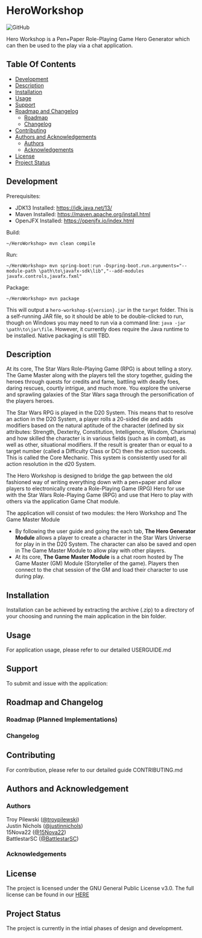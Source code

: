 # HeroWorkshop
![GitHub](https://img.shields.io/github/license/AvaruusStudios/HeroWorkshop.svg?style=plastic)

Hero Workshop is a Pen+Paper Role-Playing Game Hero Generator which can then be used to the play via a chat application.

## Table Of Contents
* [Development](#development)
* [Description](#description)
* [Installation](#installation)
* [Usage](#usage)
* [Support](#support)
* [Roadmap and Changelog](#roadmap-and-changelog)
  * [Roadmap](#roadmap)
  * [Changelog](#changelog)
* [Contributing](#contributing)
* [Authors and Acknowledgements](#authors-and-acknowledgement)
  * [Authors](#authors)
  * [Acknowledgements](#acknowledgements)
* [License](#license)
* [Project Status](#project-status)

## Development
Prerequisites:
  * JDK13 Installed: https://jdk.java.net/13/
  * Maven Installed: https://maven.apache.org/install.html
  * OpenJFX Installed: https://openjfx.io/index.html
  
Build:
```
~/HeroWorkshop> mvn clean compile
```

Run:
```
~/HeroWorkshop> mvn spring-boot:run -Dspring-boot.run.arguments="--module-path \path\to\javafx-sdk\lib","--add-modules javafx.controls,javafx.fxml"
```

Package:
```
~/HeroWorkshop> mvn package
```
This will output a `hero-workshop-${version}.jar` in the `target` folder.  This is a self-running JAR file, so it should be able to be double-clicked to run, though on Windows you may need to run via a command line: `java -jar \path\to\jar\file`.  However, it currently does require the Java runtime to be installed.  Native packaging is still TBD.

## Description
At its core, The Star Wars Role-Playing Game (RPG) is about telling a story. The Game Master along with the players tell the story together, guiding the heroes through quests for credits and fame, battling with deadly foes, daring rescues, courtly intrigue, and much more. You explore the universe and sprawling galaxies of the Star Wars saga through the personification of the players heroes.

The Star Wars RPG is played in the D20 System. This means that to resolve an action in the D20 System, a player rolls a 20-sided die and adds modifiers based on the natural aptitude of the character (defined by six attributes: Strength, Dexterity, Constitution, Intelligence, Wisdom, Charisma) and how skilled the character is in various fields (such as in combat), as well as other, situational modifiers. If the result is greater than or equal to a target number (called a Difficulty Class or DC) then the action succeeds. This is called the Core Mechanic. This system is consistently used for all action resolution in the d20 System.  

The Hero Workshop is designed to bridge the gap between the old fashioned way of writing everything down with a pen+paper and allow players to electronically create a Role-Playing Game (RPG) Hero for use with the Star Wars Role-Playing Game (RPG) and use that Hero to play with others via the application Game Chat module.

The application will consist of two modules: the Hero Workshop and The Game Master Module
* By following the user guide and going the each tab, **The Hero Generator Module** allows a player to create a character in the Star Wars Universe for play in in the D20 System. The character can also be saved and open in The Game Master Module to allow play with other players.
* At its core, **The Game Master Module** is a chat room hosted by The Game Master (GM) Module (Storyteller of the game). Players then connect to the chat session of the GM and load their character to use during play.

## Installation
Installation can be achieved by extracting the archive (.zip) to a directory of your choosing and running the main application in the bin folder.

## Usage
For application usage, please refer to our detailed USERGUIDE.md 

## Support
To submit and issue with the application:

## Roadmap and Changelog

### Roadmap (Planned Implementations)

### Changelog

## Contributing
For contribution, please refer to our detailed guide CONTRIBUTING.md

## Authors and Acknowledgement

### Authors
Troy Pilewski ([@troypilewski](https://github.com/troypilewski))  
Justin Nichols ([@justinnichols](https://github.com/justinnichols))  
15Nova22 ([@15Nova22](https://github.com/15Nova22))  
BattlestarSC ([@BattlestarSC](https://github.com/BattlestarSC))
<!-- Sumant Khapre ([@sumant2000](https://github.com/sumant2000))  -->
<!-- Mindaugas Vasiliauskas ([@mivasiliauskas](https://github.com/mivasiliauskas))  -->
<!-- Saurav Bhuju ([@sbhuju61](https://github.com/sbhuju61))  -->


<!-- <a href="https://github.com/AvaruusStudios/HeroWorkshop/graphs/contributors">
  <img src="https://contributors-img.firebaseapp.com/image?repo=AvaruusStudios/HeroWorkshop" />
</a> -->

### Acknowledgements

## License
The project is licensed under the GNU General Public License v3.0. The full license can be found in our [HERE](LICENSE)

## Project Status
The project is currently in the intial phases of design and development.
